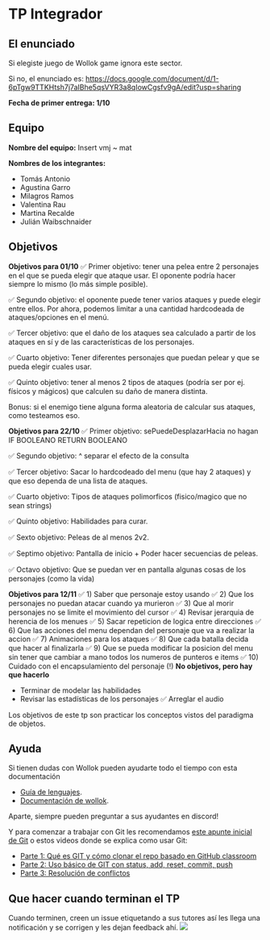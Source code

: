 # TP Integrador

## El enunciado

Si elegiste juego de Wollok game ignora este sector.

Si no, el enunciado es: https://docs.google.com/document/d/1-6pTgw9TTKHtsh7j7aIBhe5qsVYR3a8qIowCgsfv9gA/edit?usp=sharing

**Fecha de primer entrega: 1/10**

## Equipo

**Nombre del equipo:** Insert vmj ~ mat

**Nombres de los integrantes:**
- Tomás Antonio
- Agustina Garro
- Milagros Ramos
- Valentina Rau
- Martina Recalde
- Julián Waibschnaider


## Objetivos
**Objetivos para 01/10**
✅ Primer objetivo: tener una pelea entre 2 personajes en el que se pueda elegir que ataque usar. El oponente podría hacer siempre lo mismo (lo más simple posible).

✅ Segundo objetivo: el oponente puede tener varios ataques y puede elegir entre ellos.
Por ahora, podemos limitar a una cantidad hardcodeada de ataques/opciones en el menú.

✅ Tercer objetivo: que el daño de los ataques sea calculado a partir de los ataques en sí y de las características de los personajes.

✅ Cuarto objetivo: Tener diferentes personajes que puedan pelear y que se pueda elegir cuales usar.

✅ Quinto objetivo: tener al menos 2 tipos de ataques (podría ser por ej. físicos y mágicos) que calculen su daño de manera distinta.

Bonus: si el enemigo tiene alguna forma aleatoria de calcular sus ataques, como testeamos eso.

**Objetivos para 22/10**
✅ Primer objetivo: sePuedeDesplazarHacia no hagan IF BOOLEANO RETURN BOOLEANO

✅ Segundo objetivo: ^ separar el efecto de la consulta

✅ Tercer objetivo: Sacar lo hardcodeado del menu (que hay 2 ataques) y que eso dependa de una lista de ataques.

✅ Cuarto objetivo: Tipos de ataques polimorficos (fisico/magico que no sean strings)

✅ Quinto objetivo: Habilidades para curar.

✅ Sexto objetivo: Peleas de al menos 2v2.

✅ Septimo objetivo: Pantalla de inicio + Poder hacer secuencias de peleas.

✅ Octavo objetivo: Que se puedan ver en pantalla algunas cosas de los personajes (como la vida)

**Objetivos para 12/11**
✅ 1) Saber que personaje estoy usando
✅ 2) Que los personajes no puedan atacar cuando ya murieron
✅ 3) Que al morir personajes no se limite el movimiento del cursor
✅ 4) Revisar jerarquia de herencia de los menues
✅ 5) Sacar repeticion de logica entre direcciones
✅ 6) Que las acciones del menu dependan del personaje que va a realizar la accion
✅ 7) Animaciones para los ataques
✅ 8) Que cada batalla decida que hacer al finalizarla
✅ 9) Que se pueda modificar la posicion del menu sin tener que cambiar a mano todos los numeros de punteros e items
✅ 10) Cuidado con el encapsulamiento del personaje (!) 
**No objetivos, pero hay que hacerlo**
- Terminar de modelar las habilidades
- Revisar las estadísticas de los personajes
✅ Arreglar el audio

Los objetivos de este tp son practicar los conceptos vistos del paradigma de objetos.

## Ayuda

Si tienen dudas con Wollok pueden ayudarte todo el tiempo con esta documentación

- [Guía de lenguajes](https://docs.google.com/document/d/1oJ-tyQJoBtJh0kFcsV9wSUpgpopjGtoyhJdPUdjFIJQ/edit?usp=sharing).
- [Documentación de wollok](https://www.wollok.org/documentacion/wollokdoc/).

Aparte, siempre pueden preguntar a sus ayudantes en discord!

Y para comenzar a trabajar con Git les recomendamos [este apunte inicial de Git](https://docs.google.com/document/d/1ozqfYCwt-37stynmgAd5wJlNOFKWYQeIZoeqXpAEs0I/edit) o estos videos donde se explica como usar Git:
- [Parte 1: Qué es GIT y cómo clonar el repo basado en GitHub classroom](https://www.youtube.com/watch?v=rRKe7l-ZNvM)
- [Parte 2: Uso básico de GIT con status, add, reset, commit, push](https://www.youtube.com/watch?v=OgasfM5qJJE)
- [Parte 3: Resolución de conflictos](https://www.youtube.com/watch?v=sKcN7cWFniw)

## Que hacer cuando terminan el TP

Cuando terminen, creen un issue etiquetando a sus tutores así les llega una notificación y se corrigen y les dejan feedback ahí.
![](https://i.imgur.com/ypeXpBw.gif)
